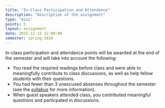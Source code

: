 ```yaml
---
title: "In-Class Participation and Attendance"
description: "Description of the assignment"
type: "mini"
points: 5
layout: assignment
date: 2015-12-15 12:00:00
semester: spring-2016
---
```


In-class participation and attendance points will be awarded at the end of the semester and will take into account the following:

* You read the required readings before class and were able to meaningfully contribute to class discussions, as well as help fellow students with their questions.
* You had fewer than 3 unexcused absenses throughout the semester (see the [syllabus](/class/syllabus) for more information).
* When guest speakers attended class, you contributed meaningful questions and particpated in discussions.